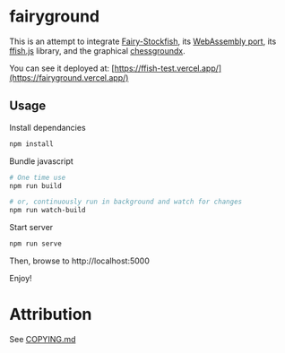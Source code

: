 # fairyground

This is an attempt to integrate [Fairy-Stockfish](https://github.com/ianfab/Fairy-Stockfish), its [WebAssembly port](https://github.com/ianfab/fairy-stockfish.wasm), its [ffish.js](https://www.npmjs.com/package/ffish-es6) library, and the graphical [chessgroundx](https://github.com/gbtami/chessgroundx). 

You can see it deployed at: [https://ffish-test.vercel.app/](https://fairyground.vercel.app/)

## Usage

Install dependancies

```bash
npm install
```

Bundle javascript

```bash
# One time use
npm run build

# or, continuously run in background and watch for changes
npm run watch-build
```

Start server

```bash
npm run serve
```

Then, browse to http://localhost:5000

Enjoy!

# Attribution

See [COPYING.md](COPYING.md)
